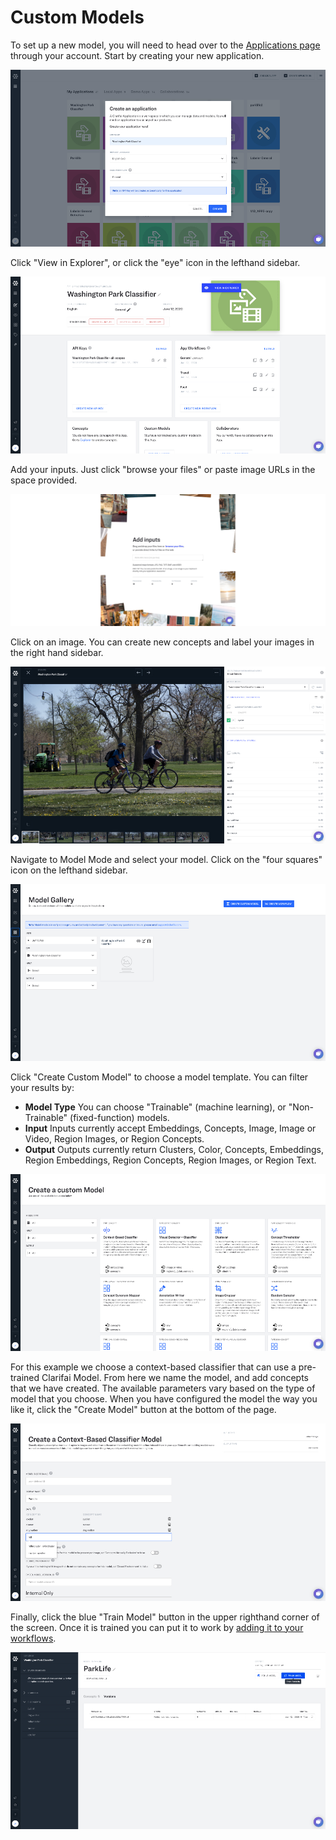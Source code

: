 # Custom Models

To set up a new model, you will need to head over to the [Applications page](https://portal.clarifai.com/apps) through your account. Start by creating your new application.

![](/img/create_an_application.jpg)

Click "View in Explorer", or click the "eye" icon in the lefthand sidebar.

![](/img/view_in_explorer.jpg)

Add your inputs. Just click "browse your files" or paste image URLs in the space provided.

![](/img/Add_inputs.jpg)

Click on an image. You can create new concepts and label your images in the right hand sidebar.

![](/img/create_concepts_and_label.jpg)

Navigate to Model Mode and select your model. Click on the "four squares" icon on the lefthand sidebar.

![](/img/model_gallery.jpg)

Click "Create Custom Model" to choose a model template. You can filter your results by:

* **Model Type** You can choose "Trainable" \(machine learning\), or "Non-Trainable" \(fixed-function\) models.
* **Input** Inputs currently accept Embeddings, Concepts, Image, Image or Video, Region Images, or Region Concepts.
* **Output** Outputs currently return Clusters, Color, Concepts, Embeddings, Region Embeddings, Region Concepts, Region Images, or Region Text.

![](/img/create_custom_model.jpg)

For this example we choose a context-based classifier that can use a pre-trained Clarifai Model. From here we name the model, and add concepts that we have created. The available parameters vary based on the type of model that you choose. When you have configured the model the way you like it, click the "Create Model" button at the bottom of the page.

![](/img/create_context_based_classifier.jpg)

Finally, click the blue "Train Model" button in the upper righthand corner of the screen. Once it is trained you can put it to work by [adding it to your workflows](https://docs.clarifai.com/portal-guide/workflows).

![](/img/train_model.jpg)


